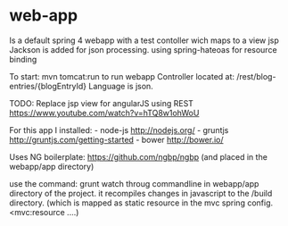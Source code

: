 # web-app
Is a default spring 4 webapp with a test contoller wich maps to a view jsp
Jackson is added for json processing.
using spring-hateoas for resource binding

To start: mvn tomcat:run to run webapp
Controller located at: /rest/blog-entries/{blogEntryId}
Language is json. 

TODO:
Replace jsp view for angularJS using REST
https://www.youtube.com/watch?v=hTQ8w1ohWoU

For this app I installed:
	- node-js http://nodejs.org/
	- gruntjs http://gruntjs.com/getting-started
	- bower http://bower.io/
	
Uses NG boilerplate: https://github.com/ngbp/ngbp (and placed in the webapp/app directory)

use the command: grunt watch throug commandline in webapp/app directory of the project. it recompiles changes in javascript to the /build directory. (which is mapped as static resource in the mvc spring config. <mvc:resource ....)